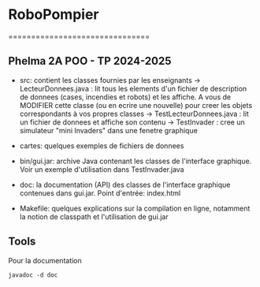 # RoboPompier
===============================

## Phelma 2A POO - TP 2024-2025


- src: contient les classes fournies par les enseignants
  -> LecteurDonnees.java         : lit tous les elements d'un fichier de description de donnees (cases, incendies et robots) et les affiche.
                                   A vous de MODIFIER cette classe (ou en ecrire une nouvelle) pour creer les objets correspondants à vos propres classes
  -> TestLecteurDonnees.java     : lit un fichier de donnees et affiche son contenu
  -> TestInvader                 : cree un simulateur "mini Invaders" dans une fenetre graphique

- cartes: quelques exemples de fichiers de donnees

- bin/gui.jar: archive Java contenant les classes de l'interface graphique. Voir un exemple d'utilisation dans TestInvader.java

- doc: la documentation (API) des classes de l'interface graphique contenues dans gui.jar. Point d'entrée: index.html

- Makefile: quelques explications sur la compilation en ligne, notamment la notion de classpath et l'utilisation de gui.jar


## Tools
Pour la documentation
```
javadoc -d doc
```

